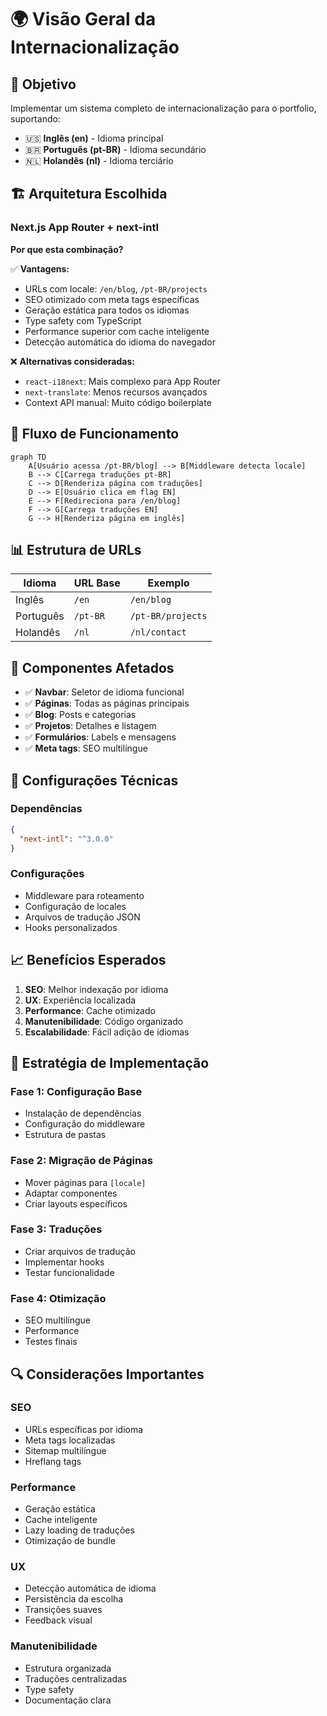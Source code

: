 # 🌍 Visão Geral da Internacionalização

## 🎯 Objetivo

Implementar um sistema completo de internacionalização para o portfolio, suportando:

- 🇺🇸 **Inglês (en)** - Idioma principal
- 🇧🇷 **Português (pt-BR)** - Idioma secundário
- 🇳🇱 **Holandês (nl)** - Idioma terciário

## 🏗️ Arquitetura Escolhida

### **Next.js App Router + next-intl**

**Por que esta combinação?**

✅ **Vantagens:**

- URLs com locale: `/en/blog`, `/pt-BR/projects`
- SEO otimizado com meta tags específicas
- Geração estática para todos os idiomas
- Type safety com TypeScript
- Performance superior com cache inteligente
- Detecção automática do idioma do navegador

❌ **Alternativas consideradas:**

- `react-i18next`: Mais complexo para App Router
- `next-translate`: Menos recursos avançados
- Context API manual: Muito código boilerplate

## 🔄 Fluxo de Funcionamento

```mermaid
graph TD
    A[Usuário acessa /pt-BR/blog] --> B[Middleware detecta locale]
    B --> C[Carrega traduções pt-BR]
    C --> D[Renderiza página com traduções]
    D --> E[Usuário clica em flag EN]
    E --> F[Redireciona para /en/blog]
    F --> G[Carrega traduções EN]
    G --> H[Renderiza página em inglês]
```

## 📊 Estrutura de URLs

| Idioma    | URL Base | Exemplo           |
| --------- | -------- | ----------------- |
| Inglês    | `/en`    | `/en/blog`        |
| Português | `/pt-BR` | `/pt-BR/projects` |
| Holandês  | `/nl`    | `/nl/contact`     |

## 🎨 Componentes Afetados

- ✅ **Navbar**: Seletor de idioma funcional
- ✅ **Páginas**: Todas as páginas principais
- ✅ **Blog**: Posts e categorias
- ✅ **Projetos**: Detalhes e listagem
- ✅ **Formulários**: Labels e mensagens
- ✅ **Meta tags**: SEO multilíngue

## 🔧 Configurações Técnicas

### **Dependências**

```json
{
  "next-intl": "^3.0.0"
}
```

### **Configurações**

- Middleware para roteamento
- Configuração de locales
- Arquivos de tradução JSON
- Hooks personalizados

## 📈 Benefícios Esperados

1. **SEO**: Melhor indexação por idioma
2. **UX**: Experiência localizada
3. **Performance**: Cache otimizado
4. **Manutenibilidade**: Código organizado
5. **Escalabilidade**: Fácil adição de idiomas

## 🎯 Estratégia de Implementação

### **Fase 1: Configuração Base**

- Instalação de dependências
- Configuração do middleware
- Estrutura de pastas

### **Fase 2: Migração de Páginas**

- Mover páginas para `[locale]`
- Adaptar componentes
- Criar layouts específicos

### **Fase 3: Traduções**

- Criar arquivos de tradução
- Implementar hooks
- Testar funcionalidade

### **Fase 4: Otimização**

- SEO multilíngue
- Performance
- Testes finais

## 🔍 Considerações Importantes

### **SEO**

- URLs específicas por idioma
- Meta tags localizadas
- Sitemap multilíngue
- Hreflang tags

### **Performance**

- Geração estática
- Cache inteligente
- Lazy loading de traduções
- Otimização de bundle

### **UX**

- Detecção automática de idioma
- Persistência da escolha
- Transições suaves
- Feedback visual

### **Manutenibilidade**

- Estrutura organizada
- Traduções centralizadas
- Type safety
- Documentação clara
